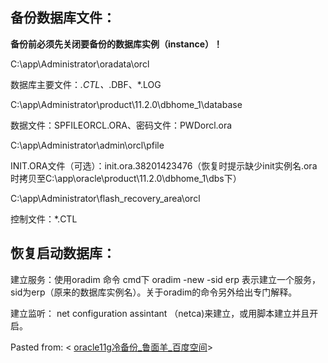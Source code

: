 ## 备份数据库文件：

**备份前必须先关闭要备份的数据库实例（instance）！**

C:\app\Administrator\oradata\orcl

数据库主要文件：*.CTL、*.DBF、*.LOG

C:\app\Administrator\product\11.2.0\dbhome_1\database

数据文件：SPFILEORCL.ORA、密码文件：PWDorcl.ora

C:\app\Administrator\admin\orcl\pfile

INIT<sid>.ORA文件（可选）：init.ora.38201423476（恢复时提示缺少init实例名.ora时拷贝至C:\app\oracle\product\11.2.0\dbhome_1\dbs下）

C:\app\Administrator\flash_recovery_area\orcl

控制文件：*.CTL

## 恢复启动数据库：

建立服务：使用oradim 命令 cmd下 oradim -new -sid erp 表示建立一个服务，sid为erp（原来的数据库实例名）。关于oradim的命令另外给出专门解释。

建立监听： net configuration assintant （netca)来建立，或用脚本建立并且开启。

Pasted from: < [oracle11g冷备份_鲁面羊_百度空间](http://hi.baidu.com/power9413/item/f11188320b39abf4a98428d6)>




